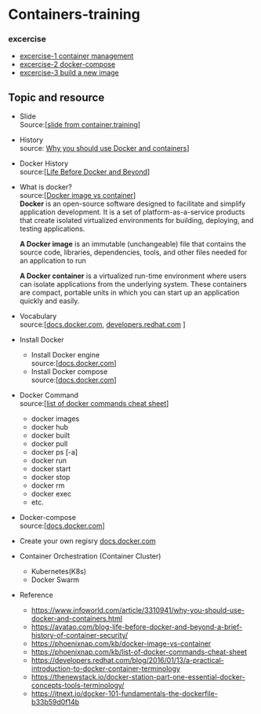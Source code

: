 # Containers-training

### excercise 
* [excercise-1 container management](./excercise-1.md) 
* [excercise-2 docker-compose](./excercise-2.md) 
* [excercise-3 build a new image](./excercise-3.md) <br>

## Topic and resource
* Slide
<br>Source:[[slide from container.training](https://qconsf2017intro.container.training/)]

* History  
  source: [Why you should use Docker and containers](https://www.infoworld.com/article/3310941/why-you-should-use-docker-and-containers.html)]
* Docker History  
source:[[Life Before Docker and Beyond](https://avatao.com/blog-life-before-docker-and-beyond-a-brief-history-of-container-security/)]
* What is docker?  
  source:[[Docker image vs container](https://phoenixnap.com/kb/docker-image-vs-container)]<br/>
   <b>Docker</b> is an open-source software designed to facilitate and simplify application development. It is a set of platform-as-a-service products that create isolated virtualized environments for building, deploying, and testing applications.

   <b>A Docker image</b> is an immutable (unchangeable) file that contains the source code, libraries, dependencies, tools, and other files needed for an application to run
   
   <b>A Docker container</b> is a virtualized run-time environment where users can isolate applications from the underlying system. These containers are compact, portable units in which you can start up an application quickly and easily.
 * Vocabulary  
   source:[[docs.docker.com](https://docs.docker.com/glossary/),
   [developers.redhat.com](https://developers.redhat.com/blog/2016/01/13/a-practical-introduction-to-docker-container-terminology)
   ]
 * Install Docker
   * Install Docker engine  
     source:[[docs.docker.com](https://docs.docker.com/engine/install/)]
   * Install Docker compose  
     source:[[docs.docker.com](https://docs.docker.com/compose/install/)]
 * Docker Command  
  source:[[list of docker commands cheat sheet](https://phoenixnap.com/kb/list-of-docker-commands-cheat-sheet)]   
   * docker images 
   * docker hub
   * docker built
   * docker pull
   * docker ps [-a]
   * docker run
   * docker start
   * docker stop
   * docker rm 
   * docker exec
   * etc.

 * Docker-compose  
   source:[[docs.docker.com](https://docs.docker.com/compose/)]

 * Create your own regisry
   [docs.docker.com](https://docs.docker.com/registry/deploying/) 

 * Container Orchestration (Container Cluster)
   * Kubernetes(K8s)
   * Docker Swarm
   
 * Reference
   * https://www.infoworld.com/article/3310941/why-you-should-use-docker-and-containers.html
   * https://avatao.com/blog-life-before-docker-and-beyond-a-brief-history-of-container-security/
   * https://phoenixnap.com/kb/docker-image-vs-container
   * https://phoenixnap.com/kb/list-of-docker-commands-cheat-sheet
   * https://developers.redhat.com/blog/2016/01/13/a-practical-introduction-to-docker-container-terminology
   * https://thenewstack.io/docker-station-part-one-essential-docker-concepts-tools-terminology/
   * https://itnext.io/docker-101-fundamentals-the-dockerfile-b33b59d0f14b

